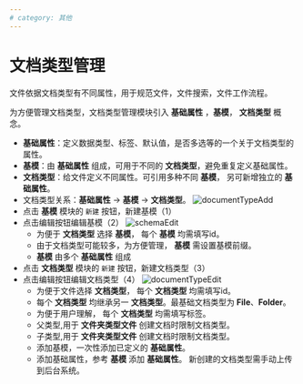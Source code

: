 ```yaml
---
# category: 其他
---
```

# 文档类型管理
文件依据文档类型有不同属性，用于规范文件，文件搜索，文件工作流程。

为方便管理文档类型，文档类型管理模块引入 __基础属性__ ，__基模__， __文档类型__ 概念。
- __基础属性__：定义数据类型、标签、默认值，是否多选等的一个关于文档类型的属性。
- __基模__：由 __基础属性__ 组成，可用于不同的 __文档类型__，避免重复定义基础属性。
- __文档类型__：给文件定义不同属性。可引用多种不同 __基模__， 另可新增独立的 __基础属性__。
- 文档类型关系：__基础属性__ -> __基模__ -> __文档类型__。
![documentTypeAdd](/images/documentTypeAdd.png)
- 点击 __基模__ 模块的 `新建` 按钮，新建基模（1）
- 点击编辑按钮编辑基模（2）
  ![schemaEdit](/images/schemaEdit.png)
  + 为便于 __文档类型__ 选择 __基模__， 每个 __基模__ 均需填写id。
  + 由于文档类型可能较多，为方便管理， __基模__ 需设置基模前缀。
  + __基模__ 由多个 __基础属性__ 组成
- 点击 __文档类型__ 模块的 `新建` 按钮，新建文档类型（3）
- 点击编辑按钮编辑文档类型（4）
  ![documentTypeEdit](/images/documentTypeEdit.png)
  + 为便于文件选择 __文档类型__， 每个 __文档类型__ 均需填写id。
  + 每个 __文档类型__ 均继承另一 __文档类型__。最基础文档类型为 __File__、__Folder__。
  + 为便于用户理解， 每个 __文档类型__ 均需填写标签。
  + 父类型,用于 __文件夹类型文件__ 创建文档时限制文档类型。
  + 子类型,用于 __文件夹类型文件__ 创建文档时限制文档类型。
  + 添加基模，一次性添加已定义的 __基础属性__。
  + 添加基础属性，参考 __基模__ 添加 __基础属性__。
新创建的文档类型需手动上传到后台系统。
